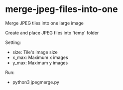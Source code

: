 # merge-jpeg-files-into-one
Merge JPEG tiles into one large image

Create and place JPEG files into 'temp' folder

Setting:
- size: Tile's image size
- x_max: Maximum x images
- y_max: Maximum y images


Run:
- python3 jpegmerge.py
